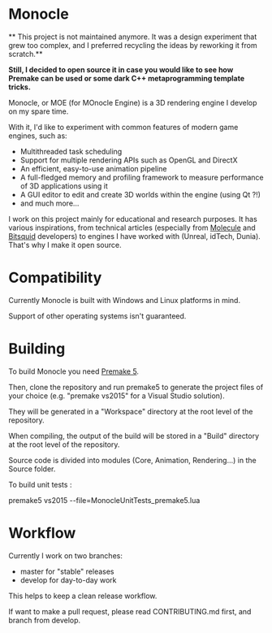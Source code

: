 Monocle
=======

** This project is not maintained anymore. It was a design experiment that grew too complex, and I preferred recycling the ideas by reworking it from scratch.**

**Still, I decided to open source it in case you would like to see how Premake can be used or some dark C++ metaprogramming template tricks.**


Monocle, or MOE (for MOnocle Engine) is a 3D rendering engine I develop on my spare time.

With it, I'd like to experiment with common features of modern game engines, such as:

- Multithreaded task scheduling
- Support for multiple rendering APIs such as OpenGL and DirectX
- An efficient, easy-to-use animation pipeline
- A full-fledged memory and profiling framework to measure performance of 3D applications using it
- A GUI editor to edit and create 3D worlds within the engine (using Qt ?!)
- and much more...


I work on this project mainly for educational and research purposes.
It has various inspirations, from technical articles (especially from [Molecule](https://blog.molecular-matters.com/) and [Bitsquid](http://bitsquid.blogspot.fr/) developers) to engines I have worked with (Unreal, idTech, Dunia).
That's why I make it open source.


Compatibility
=============

Currently Monocle is built with Windows and Linux platforms in mind.

Support of other operating systems isn't guaranteed.


Building
========

To build Monocle you need [Premake 5](https://github.com/premake/premake-core).

Then, clone the repository and run premake5 to generate the project files of your choice (e.g. "premake vs2015" for a Visual Studio solution).

They will be generated in a "Workspace" directory at the root level of the repository.

When compiling, the output of the build will be stored in a "Build" directory at the root level of the repository.

Source code is divided into modules (Core, Animation, Rendering...) in the Source folder.

To build unit tests :

premake5 vs2015 --file=MonocleUnitTests_premake5.lua



Workflow
========

Currently I work on two branches:

- master for "stable" releases
- develop for day-to-day work

This helps to keep a clean release workflow.

If want to make a pull request, please read CONTRIBUTING.md first, and branch from develop.

